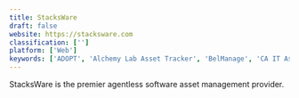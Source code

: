 ```yaml
---
title: StacksWare
draft: false 
website: https://stacksware.com
classification: ['']
platform: ['Web']
keywords: ['ADOPT', 'Alchemy Lab Asset Tracker', 'BelManage', 'CA IT Asset Manager', 'Cherwell IT Asset Management', 'Cireson Asset Management', 'EquipNet', 'IT Asset Management', 'LOG-NET', 'Miradore Management Suite', 'NetSupport DNA', 'OneCMDB', 'Provance ITAM', 'SapphireIMS', 'Sunflower Assets', 'VirtualSplat', 'infraSECURE', 'k2-keyserver', 'webassets']
---
```

StacksWare is the premier agentless software asset management provider.